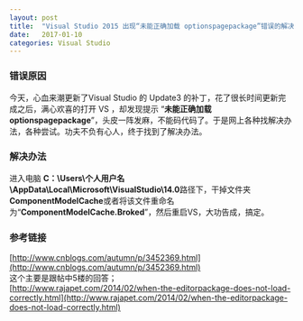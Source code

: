 ```yaml
---
layout: post
title:  "Visual Studio 2015 出现“未能正确加载 optionspagepackage”错误的解决办法"
date:   2017-01-10
categories: Visual Studio
---
```


### 错误原因
今天，心血来潮更新了Visual Studio 的 Update3 的补丁，花了很长时间更新完成之后，满心欢喜的打开 VS ，却发现提示 “**未能正确加载 optionspagepackage**”，头皮一阵发麻，不能码代码了。于是网上各种找解决办法，各种尝试。功夫不负有心人，终于找到了解决办法。

### 解决办法
进入电脑 **C：\Users\个人用户名\AppData\Local\Microsoft\VisualStudio\14.0**路径下，干掉文件夹 **ComponentModelCache**或者将该文件重命名为“**ComponentModelCache.Broked**”，然后重启VS，大功告成，搞定。

### 参考链接

[http://www.cnblogs.com/autumn/p/3452369.html](http://www.cnblogs.com/autumn/p/3452369.html)<br/>
这个主要是跟帖中5楼的回答；<br/>
[http://www.rajapet.com/2014/02/when-the-editorpackage-does-not-load-correctly.html](http://www.rajapet.com/2014/02/when-the-editorpackage-does-not-load-correctly.html)